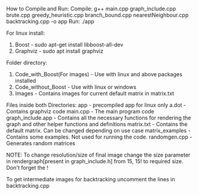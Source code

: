 How to Compile and Run:
Compile: g++ main.cpp graph_include.cpp brute.cpp greedy_heuristic.cpp branch_bound.cpp nearestNeighbour.cpp backtracking.cpp -o app
Run: ./app

For linux install:
1. Boost - sudo apt-get install libboost-all-dev
2. Graphviz - sudo apt install graphviz

Folder directory:
1. Code_with_Boost(For images) - Use with linux and above packages installed
2. Code_without_Boost - Use with linux or windows
3. Images - Contains images for current default matrix in matrix.txt

Files inside both Directories:
app - precompiled app for linux only
a.dot - Contains graphviz code
main.cpp - The main program code
graph_include.app - Contains all the necessary functions for rendering the graph and other helper functions and definitions
matrix.txt - Contains the default matrix. Can be changed depending on use case
matrix_examples - Contains some examples. Not used for running the code.
randomgen.cpp - Generates random matrices

NOTE:
To change resolution/size of final image change the size parameter in rendergraph[present in graph_include.h] from 15, 15! to required size. Don't forget the !

To get intermediate images for backtracking uncomment the lines in backtracking.cpp
